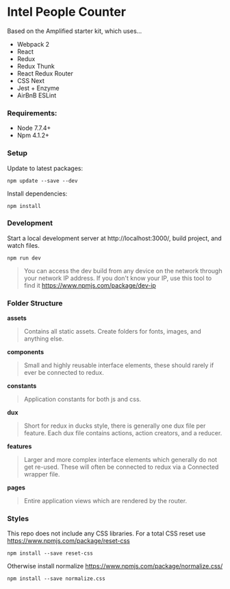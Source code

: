 # Intel People Counter
Based on the Amplified starter kit, which uses...

- Webpack 2
- React
- Redux
- Redux Thunk
- React Redux Router
- CSS Next
- Jest + Enzyme
- AirBnB ESLint

### Requirements:
- Node 7.7.4+
- Npm 4.1.2+


### Setup
Update to latest packages:
```
npm update --save --dev
```

Install dependencies:
```
npm install
```


### Development

Start a local development server at http://localhost:3000/, build project, and watch files.
```
npm run dev
```
> You can access the dev build from any device on the network through your network IP address. If you don't know your IP, use this tool to find it https://www.npmjs.com/package/dev-ip


### Folder Structure
__assets__
> Contains all static assets. Create folders for fonts, images, and anything else.

__components__
> Small and highly reusable interface elements, these should rarely if ever be connected to redux.

__constants__
> Application constants for both js and css.

__dux__
> Short for redux in ducks style, there is generally one dux file per feature. Each dux file contains actions, action creators, and a reducer.

__features__
> Larger and more complex interface elements which generally do not get re-used. These will often be connected to redux via a Connected wrapper file.

__pages__
> Entire application views which are rendered by the router.


### Styles
This repo does not include any CSS libraries.
For a total CSS reset use https://www.npmjs.com/package/reset-css
```
npm install --save reset-css
```

Otherwise install normalize https://www.npmjs.com/package/normalize.css/
```
npm install --save normalize.css
```
